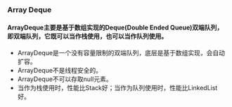 ### Array Deque

#### ArrayDeque主要是基于数组实现的Deque(Double Ended Queue)双端队列，即双端队列，它既可以当作栈使用，也可以当作队列使用。
  - ArrayDeque是一个没有容量限制的双端队列，底层是基于数组实现，会自动扩容。
  - ArrayDeque不是线程安全的。
  - ArrayDeque不可以存取null元素。
  - 当作为栈使用时，性能比Stack好；当作为队列使用时，性能比LinkedList好。
